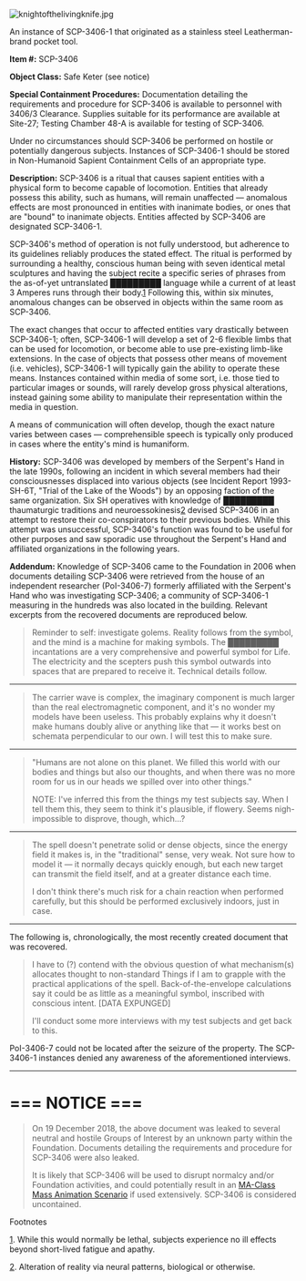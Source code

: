 ![knightofthelivingknife.jpg](http://scp-wiki.wdfiles.com/local--files/scp-3406/knightofthelivingknife.jpg)

An instance of SCP-3406-1 that originated as a stainless steel Leatherman-brand pocket tool.

**Item #:** SCP-3406

**Object Class:** Safe Keter (see notice)

**Special Containment Procedures:** Documentation detailing the requirements and procedure for SCP-3406 is available to personnel with 3406/3 Clearance. Supplies suitable for its performance are available at Site-27; Testing Chamber 48-A is available for testing of SCP-3406.

Under no circumstances should SCP-3406 be performed on hostile or potentially dangerous subjects. Instances of SCP-3406-1 should be stored in Non-Humanoid Sapient Containment Cells of an appropriate type.

**Description:** SCP-3406 is a ritual that causes sapient entities with a physical form to become capable of locomotion. Entities that already possess this ability, such as humans, will remain unaffected — anomalous effects are most pronounced in entities with inanimate bodies, or ones that are "bound" to inanimate objects. Entities affected by SCP-3406 are designated SCP-3406-1.

SCP-3406's method of operation is not fully understood, but adherence to its guidelines reliably produces the stated effect. The ritual is performed by surrounding a healthy, conscious human being with seven identical metal sculptures and having the subject recite a specific series of phrases from the as-of-yet untranslated █████████ language while a current of at least 3 Amperes runs through their body.[1](javascript:;) Following this, within six minutes, anomalous changes can be observed in objects within the same room as SCP-3406.

The exact changes that occur to affected entities vary drastically between SCP-3406-1; often, SCP-3406-1 will develop a set of 2-6 flexible limbs that can be used for locomotion, or become able to use pre-existing limb-like extensions. In the case of objects that possess other means of movement (i.e. vehicles), SCP-3406-1 will typically gain the ability to operate these means. Instances contained within media of some sort, i.e. those tied to particular images or sounds, will rarely develop gross physical alterations, instead gaining some ability to manipulate their representation within the media in question.

A means of communication will often develop, though the exact nature varies between cases — comprehensible speech is typically only produced in cases where the entity's mind is humaniform.

**History:** SCP-3406 was developed by members of the Serpent's Hand in the late 1990s, following an incident in which several members had their consciousnesses displaced into various objects (see Incident Report 1993-SH-6T, "Trial of the Lake of the Woods") by an opposing faction of the same organization. Six SH operatives with knowledge of █████████ thaumaturgic traditions and neuroessokinesis[2](javascript:;) devised SCP-3406 in an attempt to restore their co-conspirators to their previous bodies. While this attempt was unsuccessful, SCP-3406's function was found to be useful for other purposes and saw sporadic use throughout the Serpent's Hand and affiliated organizations in the following years.

**Addendum:** Knowledge of SCP-3406 came to the Foundation in 2006 when documents detailing SCP-3406 were retrieved from the house of an independent researcher (PoI-3406-7) formerly affiliated with the Serpent's Hand who was investigating SCP-3406; a community of SCP-3406-1 measuring in the hundreds was also located in the building. Relevant excerpts from the recovered documents are reproduced below.

> Reminder to self: investigate golems. Reality follows from the symbol, and the mind is a machine for making symbols. The █████████ incantations are a very comprehensive and powerful symbol for Life. The electricity and the scepters push this symbol outwards into spaces that are prepared to receive it. Technical details follow.

* * *

> The carrier wave is complex, the imaginary component is much larger than the real electromagnetic component, and it's no wonder my models have been useless. This probably explains why it doesn't make humans doubly alive or anything like that — it works best on schemata perpendicular to our own. I will test this to make sure.

* * *

> "Humans are not alone on this planet. We filled this world with our bodies and things but also our thoughts, and when there was no more room for us in our heads we spilled over into other things."
> 
> NOTE: I've inferred this from the things my test subjects say. When I tell them this, they seem to think it's plausible, if flowery. Seems nigh-impossible to disprove, though, which…?

* * *

> The spell doesn't penetrate solid or dense objects, since the energy field it makes is, in the "traditional" sense, very weak. Not sure how to model it — it normally decays quickly enough, but each new target can transmit the field itself, and at a greater distance each time.
> 
> I don't think there's much risk for a chain reaction when performed carefully, but this should be performed exclusively indoors, just in case.

* * *

The following is, chronologically, the most recently created document that was recovered.

> I have to (?) contend with the obvious question of what mechanism(s) allocates thought to non-standard Things if I am to grapple with the practical applications of the spell. Back-of-the-envelope calculations say it could be as little as a meaningful symbol, inscribed with conscious intent. \[DATA EXPUNGED\]
> 
> I'll conduct some more interviews with my test subjects and get back to this.

PoI-3406-7 could not be located after the seizure of the property. The SCP-3406-1 instances denied any awareness of the aforementioned interviews.

* * *

\=== NOTICE ===
===============

> On 19 December 2018, the above document was leaked to several neutral and hostile Groups of Interest by an unknown party within the Foundation. Documents detailing the requirements and procedure for SCP-3406 were also leaked.
> 
> It is likely that SCP-3406 will be used to disrupt normalcy and/or Foundation activities, and could potentially result in an [MA-Class Mass Animation Scenario](/misery-makes-company) if used extensively. SCP-3406 is considered uncontained.

Footnotes

[1](javascript:;). While this would normally be lethal, subjects experience no ill effects beyond short-lived fatigue and apathy.

[2](javascript:;). Alteration of reality via neural patterns, biological or otherwise.